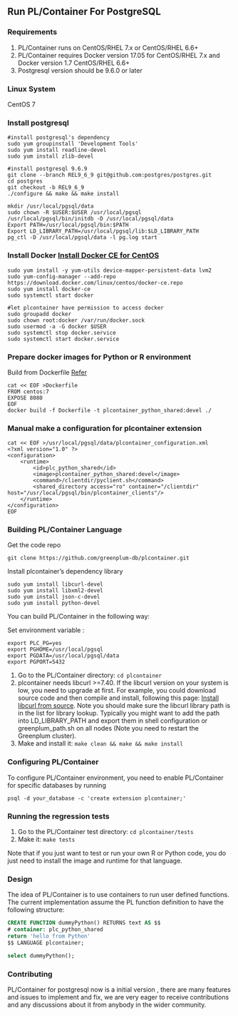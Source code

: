 ## Run PL/Container For PostgreSQL

### Requirements

1. PL/Container runs on CentOS/RHEL 7.x or CentOS/RHEL 6.6+
1. PL/Container requires Docker version 17.05 for CentOS/RHEL 7.x and Docker version 1.7 CentOS/RHEL 6.6+
1. Postgresql version should be 9.6.0 or later

### Linux System
CentOS 7

### Install postgresql
```shell
#install postgresql's dependency
sudo yum groupinstall 'Development Tools'
sudo yum install readline-devel
sudo yum install zlib-devel

#install postgresql 9.6.9
git clone --branch REL9_6_9 git@github.com:postgres/postgres.git
cd postgres
git checkout -b REL9_6_9
./configure && make && make install

mkdir /usr/local/pgsql/data
sudo chown -R $USER:$USER /usr/local/pgsql
/usr/local/pgsql/bin/initdb -D /usr/local/pgsql/data
Export PATH=/usr/local/pgsql/bin:$PATH
Export LD_LIBRARY_PATH=/usr/local/pgsql/lib:$LD_LIBRARY_PATH
pg_ctl -D /usr/local/pgsql/data -l pg.log start
```

### Install Docker  [Install Docker CE for CentOS](https://docs.docker.com/install/linux/docker-ce/centos/#install-docker-ce-1)
```shell
sudo yum install -y yum-utils device-mapper-persistent-data lvm2
sudo yum-config-manager --add-repo https://download.docker.com/linux/centos/docker-ce.repo
sudo yum install docker-ce
sudo systemctl start docker

#let plcontainer have permission to access docker
sudo groupadd docker
sudo chown root:docker /var/run/docker.sock
sudo usermod -a -G docker $USER
sudo systemctl stop docker.service
sudo systemctl start docker.service
```



### Prepare docker images for Python or R environment
Build from Dockerfile  [Refer](https://github.com/greenplum-db/plcontainer/wiki/How-to-build-docker-image)
```
cat << EOF >Dockerfile
FROM centos:7
EXPOSE 8080
EOF
docker build -f Dockerfile -t plcontainer_python_shared:devel ./
```

### Manual make a configuration for plcontainer extension
```shell
cat << EOF >/usr/local/pgsql/data/plcontainer_configuration.xml
<?xml version="1.0" ?>
<configuration>
    <runtime>
        <id>plc_python_shared</id>
        <image>plcontainer_python_shared:devel</image>
        <command>/clientdir/pyclient.sh</command>
        <shared_directory access="ro" container="/clientdir" host="/usr/local/pgsql/bin/plcontainer_clients"/>
    </runtime>
</configuration>
EOF
```

### Building PL/Container Language
Get the code repo
```shell
git clone https://github.com/greenplum-db/plcontainer.git
```

Install plcontainer’s dependency library
```shell
sudo yum install libcurl-devel
sudo yum install libxml2-devel
sudo yum install json-c-devel
sudo yum install python-devel
```

You can build PL/Container in the following way:

Set environment variable :
```shell
export PLC_PG=yes
export PGHOME=/usr/local/pgsql
export PGDATA=/usr/local/pgsql/data
export PGPORT=5432
```
1. Go to the PL/Container directory: `cd plcontainer`
1. plcontainer needs libcurl >=7.40. If the libcurl version on your system is low, you need to upgrade at first. For example, you could download source code and then compile and install, following this page: [Install libcurl from source](https://curl.haxx.se/docs/install.html). Note you should make sure the libcurl library path is in the list for library lookup. Typically you might want to add the path into LD_LIBRARY_PATH and export them in shell configuration or greenplum_path.sh on all nodes (Note you need to restart the Greenplum cluster).
1. Make and install it: `make clean && make && make install`

### Configuring PL/Container
To configure PL/Container environment, you need to enable PL/Container for specific databases by running 
   ```shell
   psql -d your_database -c 'create extension plcontainer;'
   ```

### Running the regression tests
1. Go to the PL/Container test directory: `cd plcontainer/tests`
1. Make it: `make tests`

Note that if you just want to test or run your own R or Python code, you do just need to install the image and runtime for that language.

### Design
The idea of PL/Container is to use containers to run user defined functions. The current implementation assume the PL function definition to have the following structure:

```sql
CREATE FUNCTION dummyPython() RETURNS text AS $$
# container: plc_python_shared
return 'hello from Python'
$$ LANGUAGE plcontainer;

select dummyPython();
```

### Contributing
PL/Container for postgresql now is a initial version , there are many features and issues to implement and fix, we are very eager to receive contributions and any discussions about it from anybody in the wider community.
